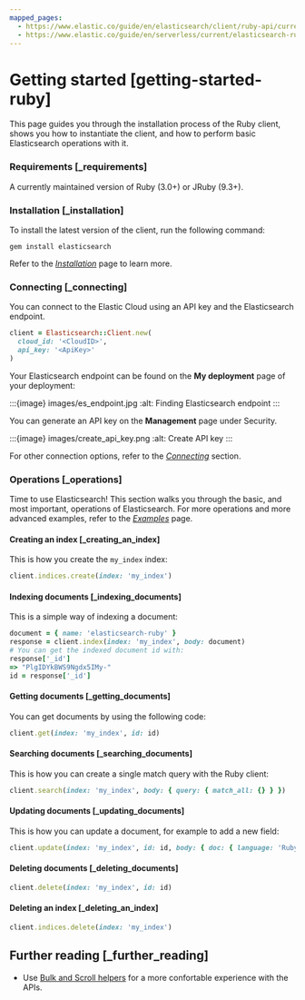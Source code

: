 ```yaml
---
mapped_pages:
  - https://www.elastic.co/guide/en/elasticsearch/client/ruby-api/current/getting-started-ruby.html
  - https://www.elastic.co/guide/en/serverless/current/elasticsearch-ruby-client-getting-started.html
---
```


# Getting started [getting-started-ruby]

This page guides you through the installation process of the Ruby client, shows you how to instantiate the client, and how to perform basic Elasticsearch operations with it.


### Requirements [_requirements]

A currently maintained version of Ruby (3.0+) or JRuby (9.3+).


### Installation [_installation]

To install the latest version of the client, run the following command:

```shell
gem install elasticsearch
```

Refer to the [*Installation*](/reference/installation.md) page to learn more.


### Connecting [_connecting]

You can connect to the Elastic Cloud using an API key and the Elasticsearch endpoint.

```rb
client = Elasticsearch::Client.new(
  cloud_id: '<CloudID>',
  api_key: '<ApiKey>'
)
```

Your Elasticsearch endpoint can be found on the **My deployment** page of your deployment:

:::{image} images/es_endpoint.jpg
:alt: Finding Elasticsearch endpoint
:::

You can generate an API key on the **Management** page under Security.

:::{image} images/create_api_key.png
:alt: Create API key
:::

For other connection options, refer to the [*Connecting*](/reference/connecting.md) section.


### Operations [_operations]

Time to use Elasticsearch! This section walks you through the basic, and most important, operations of Elasticsearch. For more operations and more advanced examples, refer to the [*Examples*](/reference/examples.md) page.


#### Creating an index [_creating_an_index]

This is how you create the `my_index` index:

```rb
client.indices.create(index: 'my_index')
```


#### Indexing documents [_indexing_documents]

This is a simple way of indexing a document:

```rb
document = { name: 'elasticsearch-ruby' }
response = client.index(index: 'my_index', body: document)
# You can get the indexed document id with:
response['_id']
=> "PlgIDYkBWS9Ngdx5IMy-"
id = response['_id']
```


#### Getting documents [_getting_documents]

You can get documents by using the following code:

```rb
client.get(index: 'my_index', id: id)
```


#### Searching documents [_searching_documents]

This is how you can create a single match query with the Ruby client:

```rb
client.search(index: 'my_index', body: { query: { match_all: {} } })
```


#### Updating documents [_updating_documents]

This is how you can update a document, for example to add a new field:

```rb
client.update(index: 'my_index', id: id, body: { doc: { language: 'Ruby' } })
```


#### Deleting documents [_deleting_documents]

```rb
client.delete(index: 'my_index', id: id)
```


#### Deleting an index [_deleting_an_index]

```rb
client.indices.delete(index: 'my_index')
```


## Further reading [_further_reading]

* Use [Bulk and Scroll helpers](/reference/Helpers.md) for a more confortable experience with the APIs.
